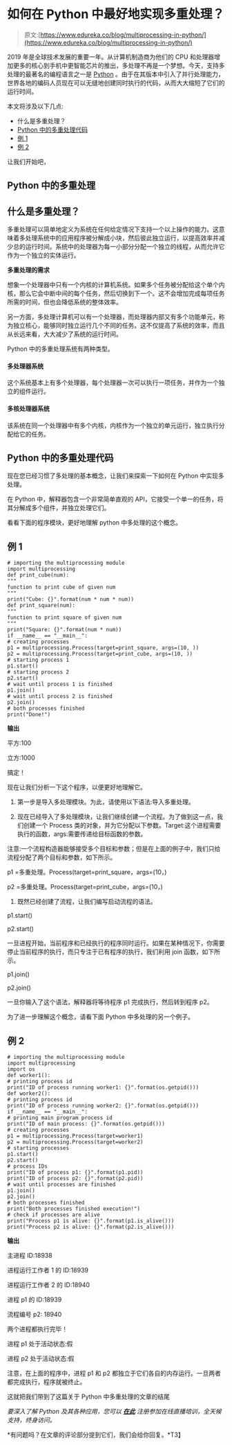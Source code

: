 # 如何在 Python 中最好地实现多重处理？

> 原文:[https://www.edureka.co/blog/multiprocessing-in-python/](https://www.edureka.co/blog/multiprocessing-in-python/)

2019 年是全球技术发展的重要一年。从计算机制造商为他们的 CPU 和处理器增加更多的核心到手机中更智能芯片的推出，多处理不再是一个梦想。今天，支持多处理的最著名的编程语言之一是 [Python](https://www.edureka.co/blog/python-tutorial/) 。由于在其版本中引入了并行处理能力，世界各地的编码人员现在可以无缝地创建同时执行的代码，从而大大缩短了它们的运行时间。

本文将涉及以下几点:

*   什么是多重处理？
*   [Python 中的多重处理代码](#CodeForMultiprocessingInPython)
*   [例 1](#Example1)
*   [例 2](#Example2)

让我们开始吧，

## **Python 中的多重处理**

## 什么是多重处理？

多重处理可以简单地定义为系统在任何给定情况下支持一个以上操作的能力。这意味着多处理系统中的应用程序被分解成小块，然后彼此独立运行，以提高效率并减少总的运行时间。系统中的处理器为每一小部分分配一个独立的线程，从而允许它作为一个独立的实体运行。

**多重处理的需求**

想象一个处理器中只有一个内核的计算机系统。如果多个任务被分配给这个单个内核，那么它会中断中间的每个任务，然后切换到下一个。这不会增加完成每项任务所需的时间，但也会降低系统的整体效率。

另一方面，多处理计算机可以有一个处理器，而处理器内部又有多个功能单元，称为独立核心，能够同时独立运行几个不同的任务。这不仅提高了系统的效率，而且从长远来看，大大减少了系统的运行时间。

Python 中的多重处理系统有两种类型。

#### **多处理器系统**

这个系统基本上有多个处理器，每个处理器一次可以执行一项任务，并作为一个独立的组件运行。

#### **多核处理器系统**

该系统在同一个处理器中有多个内核，内核作为一个独立的单元运行，独立执行分配给它的任务。

## **Python 中的多重处理代码**

现在您已经习惯了多处理的基本概念，让我们来探索一下如何在 Python 中实现多处理。

在 Python 中，解释器包含一个非常简单直观的 API，它接受一个单一的任务，将其分解成多个组件，并独立处理它们。

看看下面的程序模块，更好地理解 python 中多处理的这个概念。

## **例 1**

```
# importing the multiprocessing module
import multiprocessing
def print_cube(num):
"""
function to print cube of given num
"""
print("Cube: {}".format(num * num * num))
def print_square(num):
"""
function to print square of given num
"""
print("Square: {}".format(num * num))
if __name__ == "__main__":
# creating processes
p1 = multiprocessing.Process(target=print_square, args=(10, ))
p2 = multiprocessing.Process(target=print_cube, args=(10, ))
# starting process 1
p1.start()
# starting process 2
p2.start()
# wait until process 1 is finished
p1.join()
# wait until process 2 is finished
p2.join()
# both processes finished
print("Done!") 
```

**输出**

平方:100

立方:1000

搞定！

现在让我们分析一下这个程序，以便更好地理解它。

1.  第一步是导入多处理模块。为此，请使用以下语法:导入多重处理。

2.  现在已经导入了多处理模块，让我们继续创建一个流程。为了做到这一点，我们创建一个 Process 类的对象，并为它分配以下参数。Target:这个进程需要执行的函数，args:需要传递给目标函数的参数。

注意:一个流程构造器能够接受多个目标和参数；但是在上面的例子中，我们只给流程分配了两个目标和参数，如下所示。

p1 =多重处理。Process(target=print_square，args=(10，)

p2 =多重处理。Process(target=print_cube，args=(10，)

1.  既然已经创建了流程，让我们编写启动流程的语法。

p1.start()

p2.start()

一旦进程开始，当前程序和已经执行的程序同时运行。如果在某种情况下，你需要停止当前程序的执行，而只专注于已有程序的执行，我们利用 join 函数，如下所示。

p1.join()

p2.join()

一旦你输入了这个语法，解释器将等待程序 p1 完成执行，然后转到程序 p2。

为了进一步理解这个概念，请看下面 Python 中多处理的另一个例子。

## **例 2**

```
# importing the multiprocessing module
import multiprocessing
import os
def worker1():
# printing process id
print("ID of process running worker1: {}".format(os.getpid()))
def worker2():
# printing process id
print("ID of process running worker2: {}".format(os.getpid()))
if __name__ == "__main__":
# printing main program process id
print("ID of main process: {}".format(os.getpid()))
# creating processes
p1 = multiprocessing.Process(target=worker1)
p2 = multiprocessing.Process(target=worker2)
# starting processes
p1.start()
p2.start()
# process IDs
print("ID of process p1: {}".format(p1.pid))
print("ID of process p2: {}".format(p2.pid))
# wait until processes are finished
p1.join()
p2.join()
# both processes finished
print("Both processes finished execution!")
# check if processes are alive
print("Process p1 is alive: {}".format(p1.is_alive()))
print("Process p2 is alive: {}".format(p2.is_alive())) 
```

**输出**

主进程 ID:18938

进程运行工作者 1 的 ID:18939

进程运行工作者 2 的 ID:18940

进程 p1 的 ID:18939

流程编号 p2: 18940

两个进程都执行完毕！

进程 p1 处于活动状态:假

进程 p2 处于活动状态:假

注意，在上面的程序中，进程 p1 和 p2 都独立于它们各自的内存运行。一旦两者都完成执行，程序就被终止。

这就把我们带到了这篇关于 Python 中多重处理的文章的结尾

*要深入了解 Python 及其各种应用，您可以 [**在此**](https://www.edureka.co/python/) 注册参加在线直播培训，全天候支持，终身访问。*

*有问题吗？在文章的评论部分提到它们，我们会给你回复。*T3】